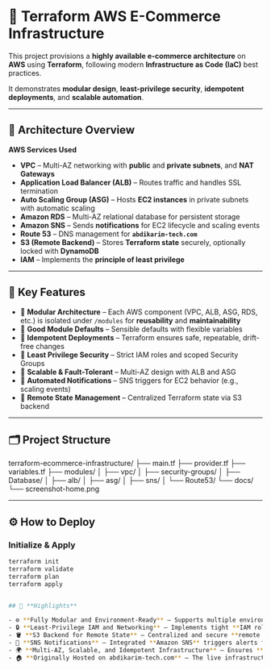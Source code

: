 # 🚀 Terraform AWS E-Commerce Infrastructure

This project provisions a **highly available e-commerce architecture** on **AWS** using **Terraform**, following modern **Infrastructure as Code (IaC)** best practices.

It demonstrates **modular design**, **least-privilege security**, **idempotent deployments**, and **scalable automation**.

---

## 🧱 Architecture Overview

**AWS Services Used**

- **VPC** – Multi-AZ networking with **public** and **private subnets**, and **NAT Gateways**
- **Application Load Balancer (ALB)** – Routes traffic and handles SSL termination
- **Auto Scaling Group (ASG)** – Hosts **EC2 instances** in private subnets with automatic scaling
- **Amazon RDS** – Multi-AZ relational database for persistent storage
- **Amazon SNS** – Sends **notifications** for EC2 lifecycle and scaling events
- **Route 53** – DNS management for **`abdikarim-tech.com`**
- **S3 (Remote Backend)** – Stores **Terraform state** securely, optionally locked with **DynamoDB**
- **IAM** – Implements the **principle of least privilege**

---

## 🧩 Key Features

- 🔹 **Modular Architecture** – Each AWS component (VPC, ALB, ASG, RDS, etc.) is isolated under `/modules` for **reusability** and **maintainability**  
- 🔹 **Good Module Defaults** – Sensible defaults with flexible variables  
- 🔹 **Idempotent Deployments** – Terraform ensures safe, repeatable, drift-free changes  
- 🔹 **Least Privilege Security** – Strict IAM roles and scoped Security Groups  
- 🔹 **Scalable & Fault-Tolerant** – Multi-AZ design with ALB and ASG  
- 🔹 **Automated Notifications** – SNS triggers for EC2 behavior (e.g., scaling events)  
- 🔹 **Remote State Management** – Centralized Terraform state via S3 backend

---

## 🗂️ Project Structure
terraform-ecommerce-infrastructure/
├── main.tf
├── provider.tf
├── variables.tf
├── modules/
│ ├── vpc/
│ ├── security-groups/
│ ├── Database/
│ ├── alb/
│ ├── asg/
│ ├── sns/
│ └── Route53/
└── docs/
└── screenshot-home.png


---

## ⚙️ How to Deploy

### Initialize & Apply
```bash
terraform init
terraform validate
terraform plan
terraform apply


## 🧠 **Highlights**

- ⚙️ **Fully Modular and Environment-Ready** – Supports multiple environments such as **`dev`**, **`staging`**, and **`prod`**
- 🔒 **Least-Privilege IAM and Networking** – Implements tight **IAM roles** and **Security Groups** to follow the **principle of least privilege**
- 🪣 **S3 Backend for Remote State** – Centralized and secure **remote state storage** with optional **DynamoDB locking** for collaboration
- 📣 **SNS Notifications** – Integrated **Amazon SNS** triggers alerts for **EC2 lifecycle events** (e.g., scaling or termination)
- 🌍 **Multi-AZ, Scalable, and Idempotent Infrastructure** – Ensures **high availability**, **fault tolerance**, and **repeatable deployments**
- 🏠 **Originally Hosted on abdikarim-tech.com** – The live infrastructure was later **decommissioned to save cost**, with screenshots preserved for reference



